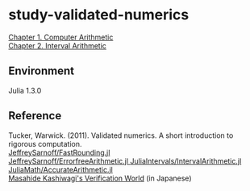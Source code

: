 # study-validated-numerics
[Chapter 1. Computer Arithmetic](https://nbviewer.jupyter.org/github/matsueushi/study-validated-numerics/blob/master/notebook/ch1-computer-arithmetic.ipynb)  
[Chapter 2. Interval Arithmetic](https://nbviewer.jupyter.org/github/matsueushi/study-validated-numerics/blob/master/notebook/ch2-interval-arithmetic.ipynb)

## Environment
Julia 1.3.0

## Reference
Tucker, Warwick. (2011). Validated numerics. A short introduction to rigorous computation.  
[JeffreySarnoff/FastRounding.jl](https://github.com/JeffreySarnoff/FastRounding.jl)  
[JeffreySarnoff/ErrorfreeArithmetic.jl ](https://github.com/JeffreySarnoff/ErrorfreeArithmetic.jl/pulls)
[JuliaIntervals/IntervalArithmetic.jl](https://github.com/JuliaIntervals/IntervalArithmetic.jl)  
[JuliaMath/AccurateArithmetic.jl](https://github.com/JuliaMath/AccurateArithmetic.jl)  
[Masahide Kashiwagi's Verification World](http://verifiedby.me/) (in Japanese)

